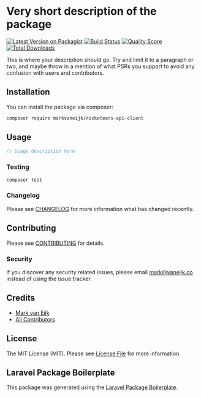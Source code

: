 # Very short description of the package

[![Latest Version on Packagist](https://img.shields.io/packagist/v/markvaneijk/rocketeers-api-client.svg?style=flat-square)](https://packagist.org/packages/markvaneijk/rocketeers-api-client)
[![Build Status](https://img.shields.io/travis/markvaneijk/rocketeers-api-client/master.svg?style=flat-square)](https://travis-ci.org/markvaneijk/rocketeers-api-client)
[![Quality Score](https://img.shields.io/scrutinizer/g/markvaneijk/rocketeers-api-client.svg?style=flat-square)](https://scrutinizer-ci.com/g/markvaneijk/rocketeers-api-client)
[![Total Downloads](https://img.shields.io/packagist/dt/markvaneijk/rocketeers-api-client.svg?style=flat-square)](https://packagist.org/packages/markvaneijk/rocketeers-api-client)

This is where your description should go. Try and limit it to a paragraph or two, and maybe throw in a mention of what PSRs you support to avoid any confusion with users and contributors.

## Installation

You can install the package via composer:

```bash
composer require markvaneijk/rocketeers-api-client
```

## Usage

``` php
// Usage description here
```

### Testing

``` bash
composer test
```

### Changelog

Please see [CHANGELOG](CHANGELOG.md) for more information what has changed recently.

## Contributing

Please see [CONTRIBUTING](CONTRIBUTING.md) for details.

### Security

If you discover any security related issues, please email mark@vaneijk.co instead of using the issue tracker.

## Credits

- [Mark van Eijk](https://github.com/markvaneijk)
- [All Contributors](../../contributors)

## License

The MIT License (MIT). Please see [License File](LICENSE.md) for more information.

## Laravel Package Boilerplate

This package was generated using the [Laravel Package Boilerplate](https://laravelpackageboilerplate.com).